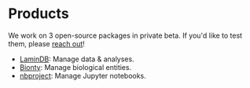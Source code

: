 # Products

We work on 3 open-source packages in private beta. If you'd like to test them, please [reach out](/contact)!

- [LaminDB](/lamindb/): Manage data & analyses.
- [Bionty](/bionty/): Manage biological entities.
- [nbproject](/nbproject/): Manage Jupyter notebooks.
